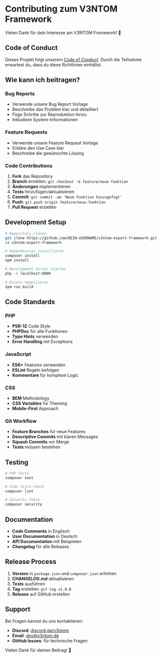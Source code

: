 # Contributing zum V3NTOM Framework

Vielen Dank für dein Interesse am V3NTOM Framework! 🎉

## Code of Conduct

Dieses Projekt folgt unserem [Code of Conduct](CODE_OF_CONDUCT.md). Durch die Teilnahme erwartest du, dass du diese Richtlinien einhältst.

## Wie kann ich beitragen?

### Bug Reports
- Verwende unsere Bug Report Vorlage
- Beschreibe das Problem klar und detailliert
- Füge Schritte zur Reproduktion hinzu
- Inkludiere System-Informationen

### Feature Requests  
- Verwende unsere Feature Request Vorlage
- Erkläre den Use Case klar
- Beschreibe die gewünschte Lösung

### Code Contributions
1. **Fork** das Repository
2. **Branch** erstellen: `git checkout -b feature/neue-funktion`
3. **Änderungen** implementieren
4. **Tests** hinzufügen/aktualisieren
5. **Commit**: `git commit -am 'Neue Funktion hinzugefügt'`
6. **Push**: `git push origin feature/neue-funktion`
7. **Pull Request** erstellen

## Development Setup

```bash
# Repository clonen
git clone https://github.com/DEIN-USERNAME/v3ntom-esport-framework.git
cd v3ntom-esport-framework

# Dependencies installieren
composer install
npm install

# Development Server starten
php -S localhost:8000

# Assets kompilieren
npm run build
```

## Code Standards

### PHP
- **PSR-12** Code Style
- **PHPDoc** für alle Funktionen
- **Type Hints** verwenden
- **Error Handling** mit Exceptions

### JavaScript
- **ES6+** Features verwenden
- **ESLint** Regeln befolgen
- **Kommentare** für komplexe Logic

### CSS
- **BEM** Methodology
- **CSS Variables** für Theming
- **Mobile-First** Approach

### Git Workflow
- **Feature Branches** für neue Features
- **Descriptive Commits** mit klaren Messages
- **Squash Commits** vor Merge
- **Tests** müssen bestehen

## Testing

```bash
# PHP Tests
composer test

# Code Style Check
composer lint

# Security Check
composer security
```

## Documentation

- **Code Comments** in Englisch
- **User Documentation** in Deutsch
- **API Documentation** mit Beispielen
- **Changelog** für alle Releases

## Release Process

1. **Version** in `package.json` und `composer.json` erhöhen
2. **CHANGELOG.md** aktualisieren
3. **Tests** ausführen
4. **Tag** erstellen: `git tag v1.0.0`
5. **Release** auf GitHub erstellen

## Support

Bei Fragen kannst du uns kontaktieren:
- **Discord**: [discord.gg/v3ntom](https://discord.gg/v3ntom)
- **Email**: dev@v3ntom.de
- **GitHub Issues**: für technische Fragen

Vielen Dank für deinen Beitrag! 🚀
